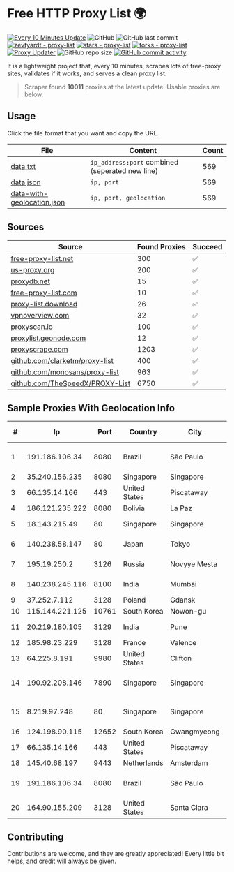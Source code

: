 
# Free HTTP Proxy List 🌍

[![Every 10 Minutes Update](https://github.com/mertguvencli/http-proxy-list/actions/workflows/main.yml/badge.svg?branch=main)](https://github.com/mertguvencli/http-proxy-list/actions/workflows/main.yml)
![GitHub](https://img.shields.io/github/license/mertguvencli/http-proxy-list)
![GitHub last commit](https://img.shields.io/github/last-commit/mertguvencli/http-proxy-list)
[![zevtyardt - proxy-list](https://img.shields.io/static/v1?label=zevtyardt&message=proxy-list&color=blue&logo=github)](https://github.com/zevtyardt/proxy-list "Go to GitHub repo")
[![stars - proxy-list](https://img.shields.io/github/stars/zevtyardt/proxy-list?style=social)](https://github.com/zevtyardt/proxy-list)
[![forks - proxy-list](https://img.shields.io/github/forks/zevtyardt/proxy-list?style=social)](https://github.com/zevtyardt/proxy-list)
[![Proxy Updater](https://github.com/zevtyardt/proxy-list/workflows/Proxy%20Updater/badge.svg)](https://github.com/zevtyardt/proxy-list/actions?query=workflow:"Proxy+Updater")
![GitHub repo size](https://img.shields.io/github/repo-size/zevtyardt/proxy-list)
[![GitHub commit activity](https://img.shields.io/github/commit-activity/m/zevtyardt/proxy-list?logo=commits)](https://github.com/zevtyardt/proxy-list/commits/main)

It is a lightweight project that, every 10 minutes, scrapes lots of free-proxy sites, validates if it works, and serves a clean proxy list.

> Scraper found **10011** proxies at the latest update. Usable proxies are below.

## Usage

Click the file format that you want and copy the URL.

|File|Content|Count|
|----|-------|-----|
|[data.txt](https://raw.githubusercontent.com/mertguvencli/http-proxy-list/main/proxy-list/data.txt)|`ip_address:port` combined (seperated new line)|569|
|[data.json](https://raw.githubusercontent.com/mertguvencli/http-proxy-list/main/proxy-list/data.json)|`ip, port`|569|
|[data-with-geolocation.json](https://raw.githubusercontent.com/mertguvencli/http-proxy-list/main/proxy-list/data-with-geolocation.json)|`ip, port, geolocation`|569|

## Sources

|Source|Found Proxies|Succeed|
|------|-------------|-------|
|[free-proxy-list.net](https://free-proxy-list.net)|300|✅|
|[us-proxy.org](https://www.us-proxy.org)|200|✅|
|[proxydb.net](http://proxydb.net)|15|✅|
|[free-proxy-list.com](https://free-proxy-list.com/?page=&port=&type%5B%5D=http&type%5B%5D=https&up_time=0&search=Search)|10|✅|
|[proxy-list.download](https://www.proxy-list.download/HTTP)|26|✅|
|[vpnoverview.com](https://vpnoverview.com/privacy/anonymous-browsing/free-proxy-servers)|32|✅|
|[proxyscan.io](https://www.proxyscan.io)|100|✅|
|[proxylist.geonode.com](https://proxylist.geonode.com/api/proxy-list?limit=300&page=1&sort_by=lastChecked&sort_type=desc&protocols=http,https)|12|✅|
|[proxyscrape.com](https://api.proxyscrape.com/v2/?request=displayproxies&protocol=http&timeout=10000&country=all&ssl=all&anonymity=all)|1203|✅|
|[github.com/clarketm/proxy-list](https://raw.githubusercontent.com/clarketm/proxy-list/master/proxy-list-raw.txt)|400|✅|
|[github.com/monosans/proxy-list](https://raw.githubusercontent.com/monosans/proxy-list/main/proxies/http.txt)|963|✅|
|[github.com/TheSpeedX/PROXY-List](https://raw.githubusercontent.com/TheSpeedX/PROXY-List/master/http.txt)|6750|✅|


## Sample Proxies With Geolocation Info

|#|Ip|Port|Country|City|Internet Service Provider|
|-|--|----|-------|----|-------------------------|
|1|191.186.106.34|8080|Brazil|São Paulo|Claro NXT Telecomunicacoes Ltda|
|2|35.240.156.235|8080|Singapore|Singapore|Google LLC|
|3|66.135.14.166|443|United States|Piscataway|The Constant Company, LLC|
|4|186.121.235.222|8080|Bolivia|La Paz|AXS Bolivia S. A.|
|5|18.143.215.49|80|Singapore|Singapore|Amazon Technologies Inc.|
|6|140.238.58.147|80|Japan|Tokyo|Oracle Corporation|
|7|195.19.250.2|3126|Russia|Novyye Mesta|Saint Petersburg State University|
|8|140.238.245.116|8100|India|Mumbai|Oracle Corporation|
|9|37.252.7.112|3128|Poland|Gdansk|Artnet Sp. z o.o.|
|10|115.144.221.125|10761|South Korea|Nowon-gu|HAIonNet|
|11|20.219.180.105|3129|India|Pune|Microsoft Corporation|
|12|185.98.23.229|3128|France|Valence|ITMETRIX|
|13|64.225.8.191|9980|United States|Clifton|DigitalOcean, LLC|
|14|190.92.208.146|7890|Singapore|Singapore|Huawei International Pte. LTD|
|15|8.219.97.248|80|Singapore|Singapore|Alibaba (US) Technology Co., Ltd.|
|16|124.198.90.115|12652|South Korea|Gwangmyeong|Korea Telecom|
|17|66.135.14.166|443|United States|Piscataway|The Constant Company, LLC|
|18|145.40.68.197|9443|Netherlands|Amsterdam|Packet Host, Inc.|
|19|191.186.106.34|8080|Brazil|São Paulo|Claro NXT Telecomunicacoes Ltda|
|20|164.90.155.209|3128|United States|Santa Clara|DigitalOcean, LLC|



## Contributing

Contributions are welcome, and they are greatly appreciated! Every
little bit helps, and credit will always be given.

